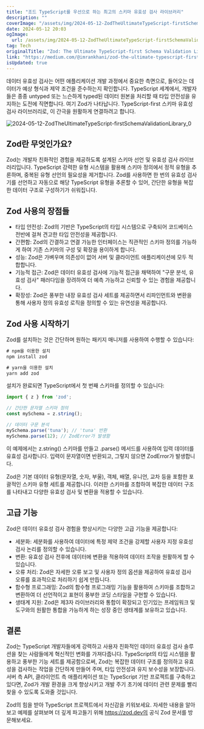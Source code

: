 ```yaml
---
title: "조드 TypeScript를 우선으로 하는 최고의 스키마 유효성 검사 라이브러리"
description: ""
coverImage: "/assets/img/2024-05-12-ZodTheUltimateTypeScript-firstSchemaValidationLibrary_0.png"
date: 2024-05-12 20:03
ogImage: 
  url: /assets/img/2024-05-12-ZodTheUltimateTypeScript-firstSchemaValidationLibrary_0.png
tag: Tech
originalTitle: "Zod: The Ultimate TypeScript-first Schema Validation Library"
link: "https://medium.com/@imrankhani/zod-the-ultimate-typescript-first-schema-validation-library-93869bcde880"
isUpdated: true
---
```





데이터 유효성 검사는 어떤 애플리케이션 개발 과정에서 중요한 측면으로, 들어오는 데이터가 예상 형식과 제약 조건을 준수하는지 확인합니다. TypeScript 세계에서, 개발자들은 종종 untyped 또는 느슨하게 typed된 데이터 원본을 처리할 때 타입 안전성을 유지하는 도전에 직면합니다. 여기 Zod가 나타납니다. TypeScript-first 스키마 유효성 검사 라이브러리로, 이 간극을 원활하게 연결하려고 합니다.

![2024-05-12-ZodTheUltimateTypeScript-firstSchemaValidationLibrary_0](/assets/img/2024-05-12-ZodTheUltimateTypeScript-firstSchemaValidationLibrary_0.png)

## Zod란 무엇인가요?

Zod는 개발자 친화적인 경험을 제공하도록 설계된 스키마 선언 및 유효성 검사 라이브러리입니다. TypeScript 강력한 유형 시스템을 활용해 스키마 정의에서 정적 유형을 추론하며, 중복된 유형 선언의 필요성을 제거합니다. Zod를 사용하면 한 번의 유효성 검사기를 선언하고 자동으로 해당 TypeScript 유형을 추론할 수 있어, 간단한 유형을 복잡한 데이터 구조로 구성하기가 쉬워집니다.



## Zod 사용의 장점들

- 타입 안전성: Zod의 기반은 TypeScript의 타입 시스템으로 구축되어 코드베이스 전반에 걸쳐 견고한 타입 안전성을 제공합니다.
- 간편함: Zod의 간결하고 연결 가능한 인터페이스는 직관적인 스키마 정의를 가능하게 하여 기존 스키마의 구성 및 확장을 용이하게 합니다.
- 성능: Zod은 가벼우며 의존성이 없어 서버 및 클라이언트 애플리케이션에 모두 적합합니다.
- 기능적 접근: Zod은 데이터 유효성 검사에 기능적 접근을 채택하여 "구문 분석, 유효성 검사" 패러다임을 장려하여 더 예측 가능하고 신뢰할 수 있는 경험을 제공합니다.
- 확장성: Zod은 풍부한 내장 유효성 검사 세트를 제공하면서 리파인먼트와 변환을 통해 사용자 정의 유효성 로직을 정의할 수 있는 유연성을 제공합니다.

## Zod 사용 시작하기

Zod를 설치하는 것은 간단하며 원하는 패키지 매니저를 사용하여 수행할 수 있습니다:



```js
# npm을 이용한 설치
npm install zod

# yarn을 이용한 설치
yarn add zod
```

설치가 완료되면 TypeScript에서 첫 번째 스키마를 정의할 수 있습니다:

```js
import { z } from 'zod';

// 간단한 문자열 스키마 정의
const mySchema = z.string();

// 데이터 구문 분석
mySchema.parse('tuna'); // 'tuna' 반환
mySchema.parse(12); // ZodError가 발생함
```

이 예제에서는 z.string() 스키마를 만들고 .parse() 메서드를 사용하여 입력 데이터를 유효성 검사합니다. 입력이 문자열이면 반환되고, 그렇지 않으면 ZodError가 발생합니다.



Zod은 기본 데이터 유형(문자열, 숫자, 부울), 객체, 배열, 유니언, 교차 등을 포함한 포괄적인 스키마 유형 세트를 제공합니다. 이러한 스키마를 조합하여 복잡한 데이터 구조를 나타내고 다양한 유효성 검사 및 변환을 적용할 수 있습니다.

## 고급 기능

Zod은 데이터 유효성 검사 경험을 향상시키는 다양한 고급 기능을 제공합니다:

- 세분화: 세분화를 사용하여 데이터에 특정 제약 조건을 강제할 사용자 지정 유효성 검사 논리를 정의할 수 있습니다.
- 변환: 유효성 검사 전후에 데이터에 변환을 적용하여 데이터 조작을 원활하게 할 수 있습니다.
- 오류 처리: Zod은 자세한 오류 보고 및 사용자 정의 옵션을 제공하여 유효성 검사 오류를 효과적으로 처리하기 쉽게 만듭니다.
- 함수형 프로그래밍: Zod의 함수형 프로그래밍 기능을 활용하여 스키마를 조합하고 변환하여 더 선언적이고 표현이 풍부한 코딩 스타일을 구현할 수 있습니다.
- 생태계 지원: Zod은 제3자 라이브러리와 통합이 확장되고 인기있는 프레임워크 및 도구와의 원활한 통합을 가능하게 하는 성장 중인 생태계를 보유하고 있습니다.



## 결론

Zod는 TypeScript 개발자들에게 강력하고 사용자 친화적인 데이터 유효성 검사 솔루션을 찾는 사람들에게 혁신적인 변화를 가져다줍니다. TypeScript의 타입 시스템을 활용하고 풍부한 기능 세트를 제공함으로써, Zod는 복잡한 데이터 구조를 정의하고 유효성을 검사하는 작업을 간단하게 만들어 주며, 타입 안전성과 유지 보수성을 보장합니다. 서버 측 API, 클라이언트 측 애플리케이션 또는 TypeScript 기반 프로젝트를 구축하고 있다면, Zod가 개발 환경을 크게 향상시키고 개발 주기 초기에 데이터 관련 문제를 빨리 찾을 수 있도록 도와줄 것입니다.

Zod의 힘을 받아 TypeScript 프로젝트에서 자신감을 키워보세요. 자세한 내용을 알아보고 예제를 살펴보며 더 깊게 파고들기 위해 https://zod.dev의 공식 Zod 문서를 방문해보세요.